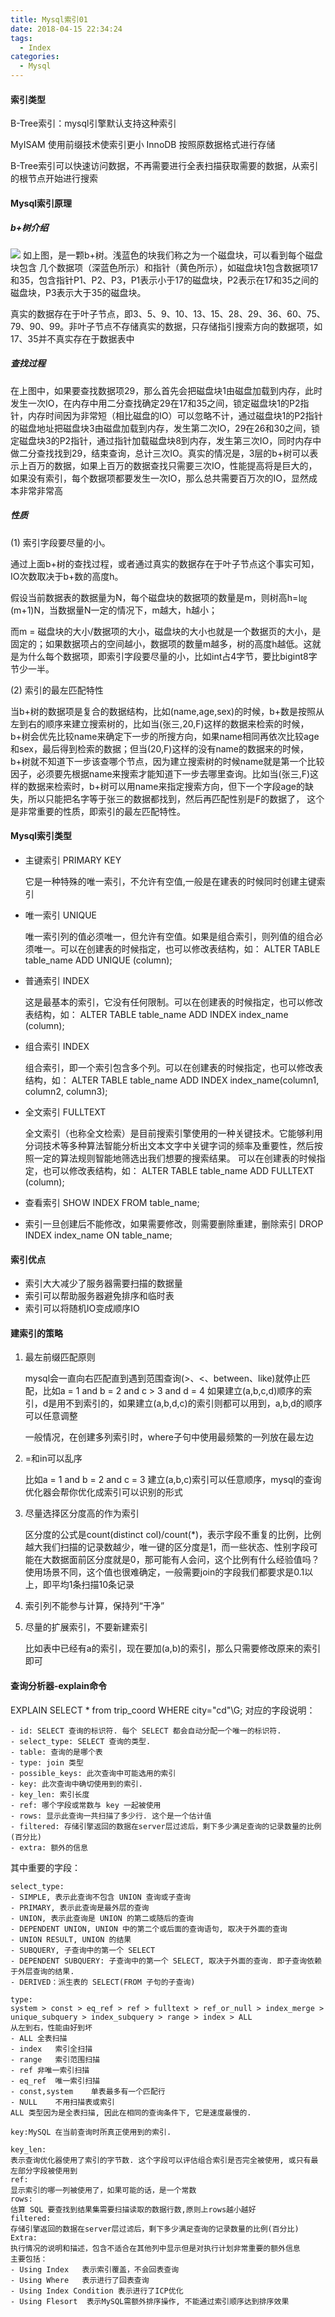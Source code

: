 ```yaml
---
title: Mysql索引01
date: 2018-04-15 22:34:24
tags:
  - Index
categories:
  - Mysql
---
```

#### 索引类型
B-Tree索引：mysql引擎默认支持这种索引

MyISAM 使用前缀技术使索引更小
InnoDB 按照原数据格式进行存储

B-Tree索引可以快速访问数据，不再需要进行全表扫描获取需要的数据，从索引的根节点开始进行搜索

#### Mysql索引原理
##### b+树介绍
![](https://ttxsgoto.github.io/img/mysql/btree_index.png)
如上图，是一颗b+树。浅蓝色的块我们称之为一个磁盘块，可以看到每个磁盘块包含
几个数据项（深蓝色所示）和指针（黄色所示），如磁盘块1包含数据项17和35，包含指针P1、P2、P3，P1表示小于17的磁盘块，P2表示在17和35之间的磁盘块，P3表示大于35的磁盘块。

真实的数据存在于叶子节点，即3、5、9、10、13、15、28、29、36、60、75、79、90、99。非叶子节点不存储真实的数据，只存储指引搜索方向的数据项，如17、35并不真实存在于数据表中
##### 查找过程
在上图中，如果要查找数据项29，那么首先会把磁盘块1由磁盘加载到内存，此时发生一次IO，在内存中用二分查找确定29在17和35之间，锁定磁盘块1的P2指针，内存时间因为非常短（相比磁盘的IO）可以忽略不计，通过磁盘块1的P2指针的磁盘地址把磁盘块3由磁盘加载到内存，发生第二次IO，29在26和30之间，锁定磁盘块3的P2指针，通过指针加载磁盘块8到内存，发生第三次IO，同时内存中做二分查找找到29，结束查询，总计三次IO。真实的情况是，3层的b+树可以表示上百万的数据，如果上百万的数据查找只需要三次IO，性能提高将是巨大的，如果没有索引，每个数据项都要发生一次IO，那么总共需要百万次的IO，显然成本非常非常高

##### 性质
(1) 索引字段要尽量的小。

通过上面b+树的查找过程，或者通过真实的数据存在于叶子节点这个事实可知，IO次数取决于b+数的高度h。

假设当前数据表的数据量为N，每个磁盘块的数据项的数量是m，则树高h=㏒(m+1)N，当数据量N一定的情况下，m越大，h越小；

而m = 磁盘块的大小/数据项的大小，磁盘块的大小也就是一个数据页的大小，是固定的；如果数据项占的空间越小，数据项的数量m越多，树的高度h越低。这就是为什么每个数据项，即索引字段要尽量的小，比如int占4字节，要比bigint8字节少一半。

(2) 索引的最左匹配特性

当b+树的数据项是复合的数据结构，比如(name,age,sex)的时候，b+数是按照从左到右的顺序来建立搜索树的，比如当(张三,20,F)这样的数据来检索的时候，b+树会优先比较name来确定下一步的所搜方向，如果name相同再依次比较age和sex，最后得到检索的数据；但当(20,F)这样的没有name的数据来的时候，b+树就不知道下一步该查哪个节点，因为建立搜索树的时候name就是第一个比较因子，必须要先根据name来搜索才能知道下一步去哪里查询。比如当(张三,F)这样的数据来检索时，b+树可以用name来指定搜索方向，但下一个字段age的缺失，所以只能把名字等于张三的数据都找到，然后再匹配性别是F的数据了， 这个是非常重要的性质，即索引的最左匹配特性。

#### Mysql索引类型
- 主键索引 PRIMARY KEY

    它是一种特殊的唯一索引，不允许有空值,一般是在建表的时候同时创建主键索引
- 唯一索引 UNIQUE

    唯一索引列的值必须唯一，但允许有空值。如果是组合索引，则列值的组合必须唯一。可以在创建表的时候指定，也可以修改表结构，如：
    ALTER TABLE table_name ADD UNIQUE (column);
- 普通索引 INDEX

    这是最基本的索引，它没有任何限制。可以在创建表的时候指定，也可以修改表结构，如：
    ALTER TABLE table_name ADD INDEX index_name (column);

- 组合索引 INDEX

    组合索引，即一个索引包含多个列。可以在创建表的时候指定，也可以修改表结构，如：
    ALTER TABLE table_name ADD INDEX index_name(column1, column2, column3);
- 全文索引 FULLTEXT

    全文索引（也称全文检索）是目前搜索引擎使用的一种关键技术。它能够利用分词技术等多种算法智能分析出文本文字中关键字词的频率及重要性，然后按照一定的算法规则智能地筛选出我们想要的搜索结果。
    可以在创建表的时候指定，也可以修改表结构，如：
    ALTER TABLE table_name ADD FULLTEXT (column);

- 查看索引 SHOW INDEX FROM table_name;
- 索引一旦创建后不能修改，如果需要修改，则需要删除重建，删除索引 DROP INDEX index_name ON table_name;

#### 索引优点
- 索引大大减少了服务器需要扫描的数据量
- 索引可以帮助服务器避免排序和临时表
- 索引可以将随机IO变成顺序IO

#### 建索引的策略
1. 最左前缀匹配原则

	mysql会一直向右匹配直到遇到范围查询(>、<、between、like)就停止匹配，比如a = 1 and b = 2 and c > 3 and d = 4 如果建立(a,b,c,d)顺序的索引，d是用不到索引的，如果建立(a,b,d,c)的索引则都可以用到，a,b,d的顺序可以任意调整

	一般情况，在创建多列索引时，where子句中使用最频繁的一列放在最左边

2. =和in可以乱序

	比如a = 1 and b = 2 and c = 3 建立(a,b,c)索引可以任意顺序，mysql的查询优化器会帮你优化成索引可以识别的形式
3. 尽量选择区分度高的作为索引

    区分度的公式是count(distinct col)/count(*)，表示字段不重复的比例，比例越大我们扫描的记录数越少，唯一键的区分度是1，而一些状态、性别字段可能在大数据面前区分度就是0，那可能有人会问，这个比例有什么经验值吗？使用场景不同，这个值也很难确定，一般需要join的字段我们都要求是0.1以上，即平均1条扫描10条记录

4. 索引列不能参与计算，保持列“干净”
5. 尽量的扩展索引，不要新建索引
    
    比如表中已经有a的索引，现在要加(a,b)的索引，那么只需要修改原来的索引即可

#### 查询分析器-explain命令
 EXPLAIN SELECT * from trip_coord WHERE city="cd"\G;
 对应的字段说明：
```
- id: SELECT 查询的标识符. 每个 SELECT 都会自动分配一个唯一的标识符.
- select_type: SELECT 查询的类型.
- table: 查询的是哪个表
- type: join 类型
- possible_keys: 此次查询中可能选用的索引
- key: 此次查询中确切使用到的索引.
- key_len: 索引长度
- ref: 哪个字段或常数与 key 一起被使用
- rows: 显示此查询一共扫描了多少行. 这个是一个估计值
- filtered: 存储引擎返回的数据在server层过滤后，剩下多少满足查询的记录数量的比例(百分比)
- extra: 额外的信息
```
其中重要的字段：
```
select_type:
- SIMPLE, 表示此查询不包含 UNION 查询或子查询
- PRIMARY, 表示此查询是最外层的查询
- UNION, 表示此查询是 UNION 的第二或随后的查询
- DEPENDENT UNION, UNION 中的第二个或后面的查询语句, 取决于外面的查询
- UNION RESULT, UNION 的结果
- SUBQUERY, 子查询中的第一个 SELECT
- DEPENDENT SUBQUERY: 子查询中的第一个 SELECT, 取决于外面的查询. 即子查询依赖于外层查询的结果.
- DERIVED：派生表的 SELECT(FROM 子句的子查询)
 
type:
system > const > eq_ref > ref > fulltext > ref_or_null > index_merge > unique_subquery > index_subquery > range > index > ALL
从左到右，性能由好到坏
- ALL 全表扫描
- index   索引全扫描
- range   索引范围扫描
- ref 非唯一索引扫描
- eq_ref  唯一索引扫描
- const,system    单表最多有一个匹配行
- NULL    不用扫描表或索引
ALL 类型因为是全表扫描, 因此在相同的查询条件下, 它是速度最慢的.
 
key:MySQL 在当前查询时所真正使用到的索引.
 
key_len:
表示查询优化器使用了索引的字节数. 这个字段可以评估组合索引是否完全被使用, 或只有最左部分字段被使用到
ref:
显示索引的哪一列被使用了，如果可能的话，是一个常数
rows:
估算 SQL 要查找到结果集需要扫描读取的数据行数,原则上rows越小越好
filtered:
存储引擎返回的数据在server层过滤后，剩下多少满足查询的记录数量的比例(百分比)
Extra:
执行情况的说明和描述，包含不适合在其他列中显示但是对执行计划非常重要的额外信息
主要包括：
- Using Index   表示索引覆盖，不会回表查询
- Using Where   表示进行了回表查询
- Using Index Condition 表示进行了ICP优化
- Using Flesort  表示MySQL需额外排序操作, 不能通过索引顺序达到排序效果
```







